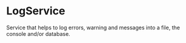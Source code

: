 # LogService
Service that helps to log errors, warning and messages into a file, the console and/or database.
